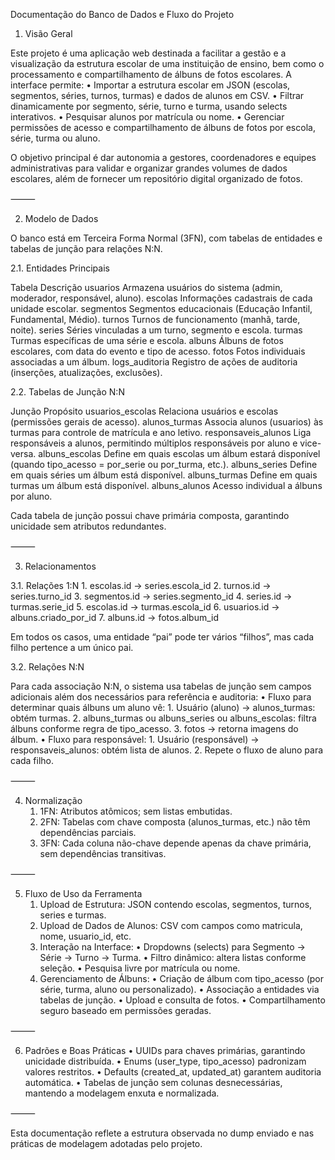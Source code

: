 Documentação do Banco de Dados e Fluxo do Projeto

1. Visão Geral

Este projeto é uma aplicação web destinada a facilitar a gestão e a visualização da estrutura escolar de uma instituição de ensino, bem como o processamento e compartilhamento de álbuns de fotos escolares. A interface permite:
	•	Importar a estrutura escolar em JSON (escolas, segmentos, séries, turnos, turmas) e dados de alunos em CSV.
	•	Filtrar dinamicamente por segmento, série, turno e turma, usando selects interativos.
	•	Pesquisar alunos por matrícula ou nome.
	•	Gerenciar permissões de acesso e compartilhamento de álbuns de fotos por escola, série, turma ou aluno.

O objetivo principal é dar autonomia a gestores, coordenadores e equipes administrativas para validar e organizar grandes volumes de dados escolares, além de fornecer um repositório digital organizado de fotos.

⸻

2. Modelo de Dados

O banco está em Terceira Forma Normal (3FN), com tabelas de entidades e tabelas de junção para relações N:N.

2.1. Entidades Principais

Tabela	Descrição
usuarios	Armazena usuários do sistema (admin, moderador, responsável, aluno).
escolas	Informações cadastrais de cada unidade escolar.
segmentos	Segmentos educacionais (Educação Infantil, Fundamental, Médio).
turnos	Turnos de funcionamento (manhã, tarde, noite).
series	Séries vinculadas a um turno, segmento e escola.
turmas	Turmas específicas de uma série e escola.
albuns	Álbuns de fotos escolares, com data do evento e tipo de acesso.
fotos	Fotos individuais associadas a um álbum.
logs_auditoria	Registro de ações de auditoria (inserções, atualizações, exclusões).

2.2. Tabelas de Junção N:N

Junção	Propósito
usuarios_escolas	Relaciona usuários e escolas (permissões gerais de acesso).
alunos_turmas	Associa alunos (usuarios) às turmas para controle de matrícula e ano letivo.
responsaveis_alunos	Liga responsáveis a alunos, permitindo múltiplos responsáveis por aluno e vice-versa.
albuns_escolas	Define em quais escolas um álbum estará disponível (quando tipo_acesso = por_serie ou por_turma, etc.).
albuns_series	Define em quais séries um álbum está disponível.
albuns_turmas	Define em quais turmas um álbum está disponível.
albuns_alunos	Acesso individual a álbuns por aluno.

Cada tabela de junção possui chave primária composta, garantindo unicidade sem atributos redundantes.

⸻

3. Relacionamentos

3.1. Relações 1:N
	1.	escolas.id → series.escola_id
	2.	turnos.id → series.turno_id
	3.	segmentos.id → series.segmento_id
	4.	series.id → turmas.serie_id
	5.	escolas.id → turmas.escola_id
	6.	usuarios.id → albuns.criado_por_id
	7.	albuns.id → fotos.album_id

Em todos os casos, uma entidade “pai” pode ter vários “filhos”, mas cada filho pertence a um único pai.

3.2. Relações N:N

Para cada associação N:N, o sistema usa tabelas de junção sem campos adicionais além dos necessários para referência e auditoria:
	•	Fluxo para determinar quais álbuns um aluno vê:
	1.	Usuário (aluno) → alunos_turmas: obtém turmas.
	2.	albuns_turmas ou albuns_series ou albuns_escolas: filtra álbuns conforme regra de tipo_acesso.
	3.	fotos → retorna imagens do álbum.
	•	Fluxo para responsável:
	1.	Usuário (responsável) → responsaveis_alunos: obtém lista de alunos.
	2.	Repete o fluxo de aluno para cada filho.

⸻

4. Normalização
	1.	1FN: Atributos atômicos; sem listas embutidas.
	2.	2FN: Tabelas com chave composta (alunos_turmas, etc.) não têm dependências parciais.
	3.	3FN: Cada coluna não-chave depende apenas da chave primária, sem dependências transitivas.

⸻

5. Fluxo de Uso da Ferramenta
	1.	Upload de Estrutura: JSON contendo escolas, segmentos, turnos, series e turmas.
	2.	Upload de Dados de Alunos: CSV com campos como matricula, nome, usuario_id, etc.
	3.	Interação na Interface:
	•	Dropdowns (selects) para Segmento → Série → Turno → Turma.
	•	Filtro dinâmico: altera listas conforme seleção.
	•	Pesquisa livre por matrícula ou nome.
	4.	Gerenciamento de Álbuns:
	•	Criação de álbum com tipo_acesso (por série, turma, aluno ou personalizado).
	•	Associação a entidades via tabelas de junção.
	•	Upload e consulta de fotos.
	•	Compartilhamento seguro baseado em permissões geradas.

⸻

6. Padrões e Boas Práticas
	•	UUIDs para chaves primárias, garantindo unicidade distribuída.
	•	Enums (user_type, tipo_acesso) padronizam valores restritos.
	•	Defaults (created_at, updated_at) garantem auditoria automática.
	•	Tabelas de junção sem colunas desnecessárias, mantendo a modelagem enxuta e normalizada.

⸻

Esta documentação reflete a estrutura observada no dump enviado e nas práticas de modelagem adotadas pelo projeto.
